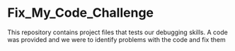# Fix_My_Code_Challenge

This repository contains project files that tests our debugging skills. A code was provided and we were to identify problems with the code and fix them
